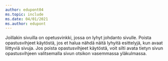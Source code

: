 ```yaml
---
author: edupont04
ms.topic: include
ms.date: 04/01/2021
ms.author: edupont
---
```

Joillakin sivuilla on opetusvinkki, jossa on lyhyt johdanto sivulle. Poista opastusvihjeet käytöstä, jos et halua nähdä näitä lyhyitä esittelyjä, kun avaat liittyviä sivuja. Jos poista opastusvihjeet käytöstä, voit silti avata tietyn sivun opastusvihjeen valitsemalla sivun otsikon vasemmassa yläkulmassa.  
